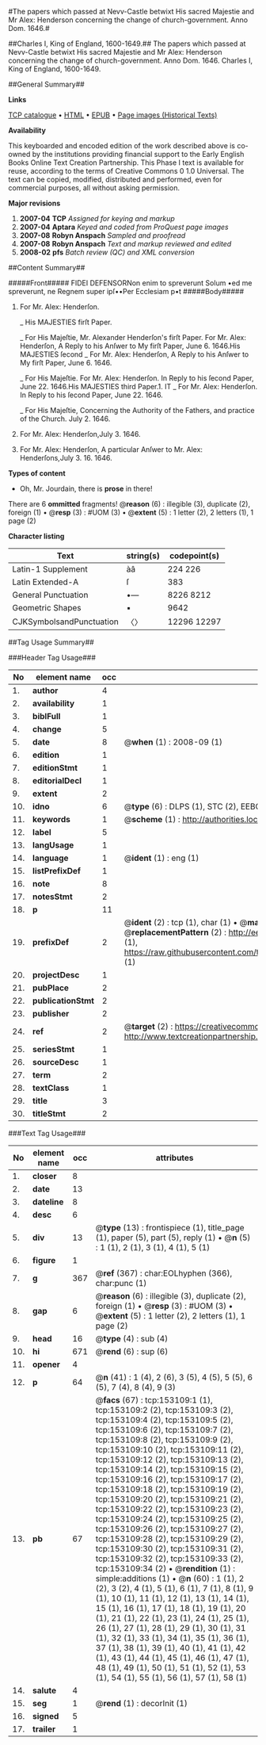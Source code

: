 #The papers which passed at Nevv-Castle betwixt His sacred Majestie and Mr Alex: Henderson concerning the change of church-government. Anno Dom. 1646.#

##Charles I, King of England, 1600-1649.##
The papers which passed at Nevv-Castle betwixt His sacred Majestie and Mr Alex: Henderson concerning the change of church-government. Anno Dom. 1646.
Charles I, King of England, 1600-1649.

##General Summary##

**Links**

[TCP catalogue](http://www.ota.ox.ac.uk/tcp/)  • 
[HTML](http://tei.it.ox.ac.uk/tcp/Texts-HTML/free/A78/A78958.html)  • 
[EPUB](http://tei.it.ox.ac.uk/tcp/Texts-EPUB/free/A78/A78958.epub) • 
[Page images (Historical Texts)](https://data.historicaltexts.jisc.ac.uk/view?pubId=eebo-99895592e&pageId=eebo-99895592e-153109-1)

**Availability**

This keyboarded and encoded edition of the
	       work described above is co-owned by the institutions
	       providing financial support to the Early English Books
	       Online Text Creation Partnership. This Phase I text is
	       available for reuse, according to the terms of Creative
	       Commons 0 1.0 Universal. The text can be copied,
	       modified, distributed and performed, even for
	       commercial purposes, all without asking permission.

**Major revisions**

1. __2007-04__ __TCP__ *Assigned for keying and markup*
1. __2007-04__ __Aptara__ *Keyed and coded from ProQuest page images*
1. __2007-08__ __Robyn Anspach__ *Sampled and proofread*
1. __2007-08__ __Robyn Anspach__ *Text and markup reviewed and edited*
1. __2008-02__ __pfs__ *Batch review (QC) and XML conversion*

##Content Summary##

#####Front#####
FIDEI DEFENSORNon enim to spreverunt Solum •ed me spreverunt, ne Regnem super ipſ••Per Ecclesiam p•t
#####Body#####

1. For Mr. Alex: Henderſon.

    _ His MAJESTIES firſt Paper.

    _ For His Majeſtie,
Mr. Alexander Henderſon's firſt Paper.
For Mr. Alex: Henderſon,
A Reply to his Anſwer to My firſt Paper,
June 6. 1646.His MAJESTIES ſecond 
    _ For Mr. Alex: Henderſon,
A Reply to his Anſwer to My firſt Paper,
June 6. 1646.

    _ For His Majeſtie.
For Mr. Alex: Henderſon.
In Reply to his ſecond Paper,
June 22. 1646.His MAJESTIES third Paper.1. IT
    _ For Mr. Alex: Henderſon.
In Reply to his ſecond Paper,
June 22. 1646.

    _ For His Majeſtie,
Concerning the Authority of the Fathers,
and practice of the Church.
July 2. 1646.

1. For Mr. Alex: Henderſon,July 3. 1646.

1. For Mr. Alex: Henderſon,
A particular Anſwer to Mr. Alex: Henderſons,July 3. 16. 1646.

**Types of content**

  * Oh, Mr. Jourdain, there is **prose** in there!

There are 6 **ommitted** fragments! 
 @__reason__ (6) : illegible (3), duplicate (2), foreign (1)  •  @__resp__ (3) : #UOM (3)  •  @__extent__ (5) : 1 letter (2), 2 letters (1), 1 page (2)

**Character listing**


|Text|string(s)|codepoint(s)|
|---|---|---|
|Latin-1 Supplement|àâ|224 226|
|Latin Extended-A|ſ|383|
|General Punctuation|•—|8226 8212|
|Geometric Shapes|▪|9642|
|CJKSymbolsandPunctuation|〈〉|12296 12297|

##Tag Usage Summary##

###Header Tag Usage###

|No|element name|occ|attributes|
|---|---|---|---|
|1.|__author__|4||
|2.|__availability__|1||
|3.|__biblFull__|1||
|4.|__change__|5||
|5.|__date__|8| @__when__ (1) : 2008-09 (1)|
|6.|__edition__|1||
|7.|__editionStmt__|1||
|8.|__editorialDecl__|1||
|9.|__extent__|2||
|10.|__idno__|6| @__type__ (6) : DLPS (1), STC (2), EEBO-CITATION (1), PROQUEST (1), VID (1)|
|11.|__keywords__|1| @__scheme__ (1) : http://authorities.loc.gov/ (1)|
|12.|__label__|5||
|13.|__langUsage__|1||
|14.|__language__|1| @__ident__ (1) : eng (1)|
|15.|__listPrefixDef__|1||
|16.|__note__|8||
|17.|__notesStmt__|2||
|18.|__p__|11||
|19.|__prefixDef__|2| @__ident__ (2) : tcp (1), char (1)  •  @__matchPattern__ (2) : ([0-9\-]+):([0-9IVX]+) (1), (.+) (1)  •  @__replacementPattern__ (2) : http://eebo.chadwyck.com/downloadtiff?vid=$1&page=$2 (1), https://raw.githubusercontent.com/textcreationpartnership/Texts/master/tcpchars.xml#$1 (1)|
|20.|__projectDesc__|1||
|21.|__pubPlace__|2||
|22.|__publicationStmt__|2||
|23.|__publisher__|2||
|24.|__ref__|2| @__target__ (2) : https://creativecommons.org/publicdomain/zero/1.0/ (1), http://www.textcreationpartnership.org/docs/. (1)|
|25.|__seriesStmt__|1||
|26.|__sourceDesc__|1||
|27.|__term__|2||
|28.|__textClass__|1||
|29.|__title__|3||
|30.|__titleStmt__|2||


###Text Tag Usage###

|No|element name|occ|attributes|
|---|---|---|---|
|1.|__closer__|8||
|2.|__date__|13||
|3.|__dateline__|8||
|4.|__desc__|6||
|5.|__div__|13| @__type__ (13) : frontispiece (1), title_page (1), paper (5), part (5), reply (1)  •  @__n__ (5) : 1 (1), 2 (1), 3 (1), 4 (1), 5 (1)|
|6.|__figure__|1||
|7.|__g__|367| @__ref__ (367) : char:EOLhyphen (366), char:punc (1)|
|8.|__gap__|6| @__reason__ (6) : illegible (3), duplicate (2), foreign (1)  •  @__resp__ (3) : #UOM (3)  •  @__extent__ (5) : 1 letter (2), 2 letters (1), 1 page (2)|
|9.|__head__|16| @__type__ (4) : sub (4)|
|10.|__hi__|671| @__rend__ (6) : sup (6)|
|11.|__opener__|4||
|12.|__p__|64| @__n__ (41) : 1 (4), 2 (6), 3 (5), 4 (5), 5 (5), 6 (5), 7 (4), 8 (4), 9 (3)|
|13.|__pb__|67| @__facs__ (67) : tcp:153109:1 (1), tcp:153109:2 (2), tcp:153109:3 (2), tcp:153109:4 (2), tcp:153109:5 (2), tcp:153109:6 (2), tcp:153109:7 (2), tcp:153109:8 (2), tcp:153109:9 (2), tcp:153109:10 (2), tcp:153109:11 (2), tcp:153109:12 (2), tcp:153109:13 (2), tcp:153109:14 (2), tcp:153109:15 (2), tcp:153109:16 (2), tcp:153109:17 (2), tcp:153109:18 (2), tcp:153109:19 (2), tcp:153109:20 (2), tcp:153109:21 (2), tcp:153109:22 (2), tcp:153109:23 (2), tcp:153109:24 (2), tcp:153109:25 (2), tcp:153109:26 (2), tcp:153109:27 (2), tcp:153109:28 (2), tcp:153109:29 (2), tcp:153109:30 (2), tcp:153109:31 (2), tcp:153109:32 (2), tcp:153109:33 (2), tcp:153109:34 (2)  •  @__rendition__ (1) : simple:additions (1)  •  @__n__ (60) : 1 (1), 2 (2), 3 (2), 4 (1), 5 (1), 6 (1), 7 (1), 8 (1), 9 (1), 10 (1), 11 (1), 12 (1), 13 (1), 14 (1), 15 (1), 16 (1), 17 (1), 18 (1), 19 (1), 20 (1), 21 (1), 22 (1), 23 (1), 24 (1), 25 (1), 26 (1), 27 (1), 28 (1), 29 (1), 30 (1), 31 (1), 32 (1), 33 (1), 34 (1), 35 (1), 36 (1), 37 (1), 38 (1), 39 (1), 40 (1), 41 (1), 42 (1), 43 (1), 44 (1), 45 (1), 46 (1), 47 (1), 48 (1), 49 (1), 50 (1), 51 (1), 52 (1), 53 (1), 54 (1), 55 (1), 56 (1), 57 (1), 58 (1)|
|14.|__salute__|4||
|15.|__seg__|1| @__rend__ (1) : decorInit (1)|
|16.|__signed__|5||
|17.|__trailer__|1||
